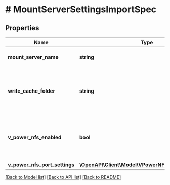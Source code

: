 # # MountServerSettingsImportSpec

## Properties

Name | Type | Description | Notes
------------ | ------------- | ------------- | -------------
**mount_server_name** | **string** | Name of the mount server. |
**write_cache_folder** | **string** | Path to the folder used for writing cache during mount operations. |
**v_power_nfs_enabled** | **bool** | If *true*, the vPower NFS Service is enabled on the mount server. |
**v_power_nfs_port_settings** | [**\OpenAPI\Client\Model\VPowerNFSPortSettingsModel**](VPowerNFSPortSettingsModel.md) |  | [optional]

[[Back to Model list]](../../README.md#models) [[Back to API list]](../../README.md#endpoints) [[Back to README]](../../README.md)
